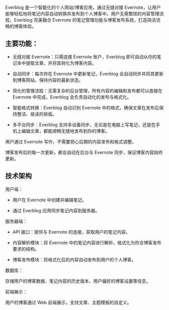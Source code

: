 
Everblog 是一个智能化的个人网站/博客应用，通过无缝对接 Evernote，让用户能够轻松地将笔记内容自动转换并发布到个人博客中。用户无需繁琐的内容管理流程，Everblog 完美融合 Evernote 的笔记管理功能与博客发布系统，打造简洁流畅的博客体验。

## 主要功能：

* 无缝对接 Evernote：只需连接 Evernote 账户，Everblog 即可自动从你的笔记本中提取文章，并将其转化为博客内容。

* 自动同步：每次你在 Evernote 中更新笔记，Everblog 会自动同步并将其更新到博客网站，保持内容的最新状态。

* 简化的管理流程：无需复杂的后台管理，所有内容的编辑和发布都可以直接在 Evernote 中完成，Everblog 会负责自动化的发布与格式化。

* 智能格式转换：Everblog 自动识别 Evernote 中的格式，确保文章在发布后保持整洁、易读的排版。

* 多平台同步：Everblog 支持多设备同步，无论是在电脑上写笔记，还是在手机上编辑文章，都能顺畅无缝地发布到你的博客。


用户通过 Evernote 写作，不需要担心后期的内容发布和格式调整。

博客发布后的每一次更新，都会自动在后台与 Evernote 同步，保证博客内容始终更新。


## 技术架构
用户端：

* 用户在 Evernote 中创建并编辑笔记。

* 通过 Everblog 应用同步笔记内容到服务器。

服务器端：

* API 接口：提供与 Evernote 的连接，获取用户的笔记内容。

* 内容解析模块：将 Evernote 中的笔记内容进行解析，格式化为符合博客发布要求的结构。

* 博客发布模块：将格式化后的内容自动发布到用户的个人博客。

数据库：

存储用户的博客数据、笔记内容的历史版本、用户偏好的博客设置等信息。

前端展示：

用户的博客通过 Web 前端展示，支持文章、主题模板的自定义。
